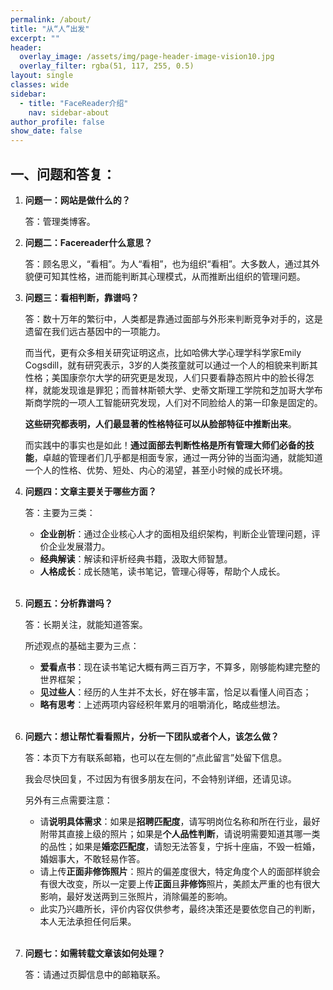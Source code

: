 ```yaml
---
permalink: /about/
title: "从“人”出发"
excerpt: ""
header:
  overlay_image: /assets/img/page-header-image-vision10.jpg
  overlay_filter: rgba(51, 117, 255, 0.5)
layout: single
classes: wide
sidebar:
  - title: "FaceReader介绍"
    nav: sidebar-about
author_profile: false
show_date: false
---
```


## 一、问题和答复：

1. **问题一：网站是做什么的？**

   答：管理类博客。

2. **问题二：Facereader什么意思？**

   答：顾名思义，“看相”。为人“看相”，也为组织“看相”。大多数人，通过其外貌便可知其性格，进而能判断其心理模式，从而推断出组织的管理问题。

3. **问题三：看相判断，靠谱吗？**

   答：数十万年的繁衍中，人类都是靠通过面部与外形来判断竞争对手的，这是遗留在我们远古基因中的一项能力。

   而当代，更有众多相关研究证明这点，比如哈佛大学心理学科学家Emily Cogsdill，就有研究表示，3岁的人类孩童就可以通过一个人的相貌来判断其性格；美国康奈尔大学的研究更是发现，人们只要看静态照片中的脸长得怎样，就能发现谁是罪犯；而普林斯顿大学、史蒂文斯理工学院和芝加哥大学布斯商学院的一项人工智能研究发现，人们对不同脸给人的第一印象是固定的。

   **这些研究都表明，人们最显著的性格特征可以从脸部特征中推断出来**。

   而实践中的事实也是如此！**通过面部去判断性格是所有管理大师们必备的技能**，卓越的管理者们几乎都是相面专家，通过一两分钟的当面沟通，就能知道一个人的性格、优势、短处、内心的渴望，甚至小时候的成长环境。

4. **问题四：文章主要关于哪些方面？**

   答：主要为三类：

   - **企业剖析**：通过企业核心人才的面相及组织架构，判断企业管理问题，评价企业发展潜力。
   - **经典解读**：解读和评析经典书籍，汲取大师智慧。
   - **人格成长**：成长随笔，读书笔记，管理心得等，帮助个人成长。

   <br/>

5. **问题五：分析靠谱吗？**

   答：长期关注，就能知道答案。

   所述观点的基础主要为三点：

   - **爱看点书**：现在读书笔记大概有两三百万字，不算多，刚够能构建完整的世界框架；
   - **见过些人**：经历的人生并不太长，好在够丰富，恰足以看懂人间百态；
   - **略有思考**：上述两项内容经积年累月的咀嚼消化，略成些想法。

   <br/>

6. **问题六：想让帮忙看看照片，分析一下团队或者个人，该怎么做？**

   答：本页下方有联系邮箱，也可以在左侧的“点此留言”处留下信息。

   我会尽快回复，不过因为有很多朋友在问，不会特别详细，还请见谅。

   另外有三点需要注意：

   - 请**说明具体需求**：如果是**招聘匹配度**，请写明岗位名称和所在行业，最好附带其直接上级的照片；如果是**个人品性判断**，请说明需要知道其哪一类的品性；如果是**婚恋匹配度**，请恕无法答复，宁拆十座庙，不毁一桩婚，婚姻事大，不敢轻易作答。
   - 请上传**正面非修饰照片**：照片的偏差度很大，特定角度个人的面部样貌会有很大改变，所以一定要上传**正面**且**非修饰**照片，美颜太严重的也有很大影响，最好发送两到三张照片，消除偏差的影响。
   - 此实乃兴趣所长，评价内容仅供参考，最终决策还是要依您自己的判断，本人无法承担任何后果。

   <br/>

7. **问题七：如需转载文章该如何处理？**

   答：请通过页脚信息中的邮箱联系。